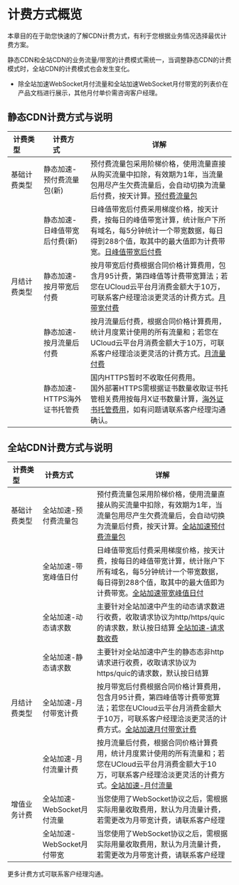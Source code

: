 # 计费方式概览

本章目的在于助您快速的了解CDN计费方式，有利于您根据业务情况选择最优计费方案。

静态CDN和全站CDN的业务流量/带宽的计费模式需统一，当调整静态CDN的计费模式时，全站CDN的计费模式也会发生变化。

* 除全站加速WebSocket月付流量和全站加速WebSocket月付带宽的列表价在产品文档进行展示，其他月付单价需咨询客户经理。

## 静态CDN计费方式与说明

|  计费类型&emsp;&emsp;  |计费方式&emsp;&emsp; | 详解                                                         |
| ------------| ---------------- | ------------------------------------------------------------ |
| 基础计费类型 | 静态加速-预付费流量包(新)    | 预付费流量包采用阶梯价格，使用流量直接从购买流量中扣除，有效期为1年，当流量包用尽产生欠费流量后，会自动切换为流量后付费，按天计算。[预付费流量包](../ucdn/charge/flowday_new.md#静态加速-预付费流量包新) |
|              | 静态加速-日峰值带宽后付费(新)  | 日峰值带宽后付费采用梯度价格，按天计费，按每日的峰值带宽计算，统计账户下所有域名，每5分钟统计一个带宽数据，每日得到288个值，取其中的最大值即为计费带宽。[日峰值带宽后付费](../ucdn/charge/flowday_new.md#静态加速-日峰值带宽后付费新) |
| 月结计费类型 | 静态加速-按月带宽后付费   | 按月带宽后付费根据合同价格计算费用，包含月95计费，第四峰值等计费带宽算法；若您在UCloud云平台月消费金额大于10万，可联系客户经理洽淡更灵活的计费方式。[月带宽付费](ucdn/charge/month) |
|              | 静态加速-按月流量后付费   | 按月流量后付费，根据合同价格计算费用，统计月度累计使用的所有流量和；若您在UCloud云平台月消费金额大于10万，可联系客户经理洽淡更灵活的计费方式。[月流量付费](ucdn/charge/month) |
|              | 静态加速-HTTPS海外证书托管费     | 国内HTTPS暂时不收取任何费用。<br />国外部署HTTPS需根据证书数量收取证书托管相关费用按每月X证书数量计算，[海外证书托管费用](../ucdn/charge/month.md#海外证书托管费用)，如有问题请联系客户经理沟通确认。 |

## 全站CDN计费方式与说明

|  计费类型&emsp;&emsp;  |计费方式&emsp;&emsp; | 详解                                                         |
| ------------| ---------------- | ------------------------------------------------------------ |
| 基础计费类型 | 全站加速-预付费流量包   | 预付费流量包采用阶梯价格，使用流量直接从购买流量中扣除，有效期为1年，当流量包用尽产生欠费流量后，会自动切换为流量后付费，按天计算。[全站加速预付费流量包](ucdn/charge/flowday_new#全站加速-预付费流量包) |
|              | 全站加速-带宽峰值日付  | 日峰值带宽后付费采用梯度价格，按天计费，按每日的峰值带宽计算，统计账户下所有域名，每5分钟统计一个带宽数据，每日得到288个值，取其中的最大值即为计费带宽。[全站加速带宽峰值日付](ucdn/charge/flowday_new#全站加速-带宽峰值日付) |
|              | 全站加速-动态请求数 |  主要针对全站加速中产生的动态请求数进行收费，收取请求协议为http/https/quic的请求数，默认按日结算 [全站加速-请求数收费](ucdn/charge/flowday_new#全站加速-请求数) |
|              | 全站加速-静态请求数 |  主要针对全站加速中产生的静态态非http请求进行收费，收取请求协议为https/quic的请求数，默认按日结算  |
| 月结计费类型 | 全站加速-月付带宽计费   | 按月带宽后付费根据合同价格计算费用，包含月95计费，第四峰值等计费带宽算法；若您在UCloud云平台月消费金额大于10万，可联系客户经理洽淡更灵活的计费方式。[全站加速月付带宽计费](ucdn/charge/month.md#全站加速websocket月带宽计费) |
|              | 全站加速-月付流量计费   | 按月流量后付费，根据合同价格计算费用，统计月度累计使用的所有流量和；若您在UCloud云平台月消费金额大于10万，可联系客户经理洽淡更灵活的计费方式。[全站加速-月付流量](ucdn/charge/month.md#全站加速websocket月流量计费) |
|增值业务计费 | 全站加速-WebSocket月付流量 | 当您使用了WebSocket协议之后，需根据实际用量收取费用，默认为月流量计费，若需更改为月带宽计费，请联系客户经理  |
| | 全站加速-WebSocket月付带宽 | 当您使用了WebSocket协议之后，需根据实际用量收取费用，默认为月流量计费，若需更改为月带宽计费，请联系客户经理  |

更多计费方式可联系客户经理沟通。

